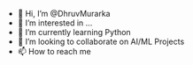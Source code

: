 - 👋 Hi, I’m @DhruvMurarka
- 👀 I’m interested in ...
- 🌱 I’m currently learning Python
- 💞️ I’m looking to collaborate on AI/ML Projects
- 📫 How to reach me 

<!---
DhruvMurarka/DhruvMurarka is a ✨ special ✨ repository because its `README.md` (this file) appears on your GitHub profile.
You can click the Preview link to take a look at your changes.
--->
